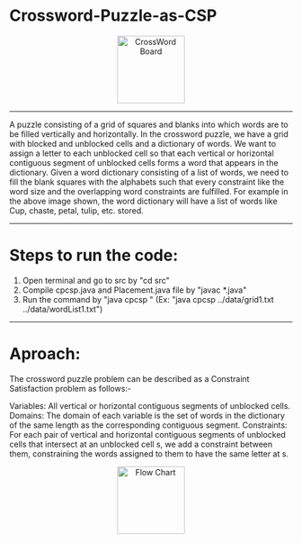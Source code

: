 # Crossword-Puzzle-as-CSP

<p align="center">
  <a href="Logo">
    <img alt="CrossWord Board" src="crossboard.jpg" width="120" />
  </a>
</p>

---

A puzzle consisting of a grid of squares and blanks into which words are to be filled vertically and horizontally. In the crossword puzzle, we have a grid with blocked and unblocked cells and a dictionary of words. We want to assign a letter to each unblocked cell so that each vertical or horizontal contiguous segment of unblocked cells forms a word that appears in the dictionary. Given a word dictionary consisting of a list of words, we need to fill the blank squares with the alphabets such that every constraint like the word size and the overlapping word constraints are fulfilled. For example in the above image shown, the word dictionary will have a list of words like Cup, chaste, petal, tulip, etc. stored. 

---
# Steps to run the code:

1. Open terminal and go to src by "cd src"
2. Compile cpcsp.java and Placement.java file by "javac *.java"
3. Run the command by "java cpcsp <gridFilewithPath> <wordListFilewithPath>"  (Ex: "java cpcsp ../data/grid1.txt ../data/wordList1.txt")

---
# Aproach:

The crossword puzzle problem can be described as a Constraint Satisfaction problem as follows:-

Variables: All vertical or horizontal contiguous segments of unblocked cells.
Domains: The domain of each variable is the set of words in the dictionary of the same length as the corresponding contiguous segment. 
Constraints: For each pair of vertical and horizontal contiguous segments of unblocked cells that intersect at an unblocked cell s, we add a constraint between them, constraining the words assigned to them to have the same letter at s.

<p align="center">
  <a href="Flow Chart">
    <img alt="Flow Chart" src="flowchart.png" width="120" />
  </a>
</p>
